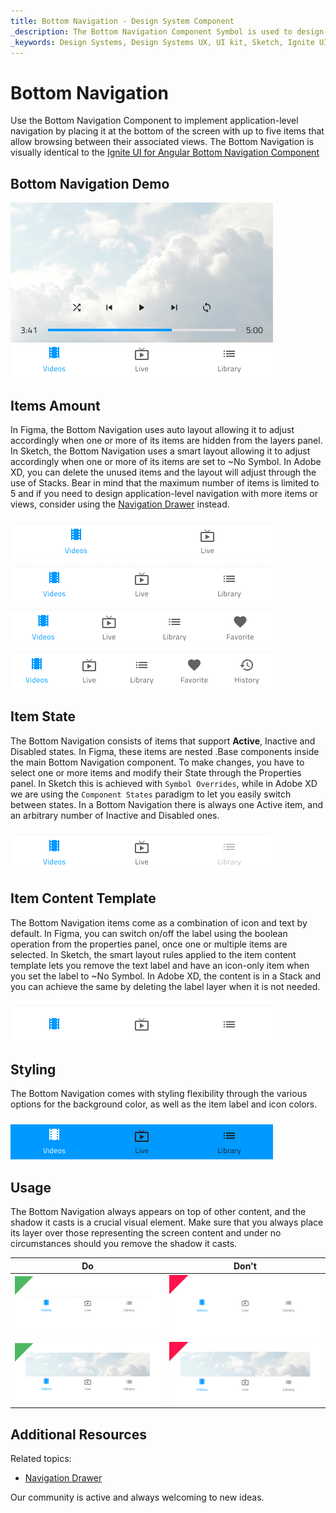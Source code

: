 ```yaml
---
title: Bottom Navigation - Design System Component
_description: The Bottom Navigation Component Symbol is used to design simple application-level navigation.
_keywords: Design Systems, Design Systems UX, UI kit, Sketch, Ignite UI for Angular, Sketch to Angular, Sketch to Angular, Angular, Angular Design System, Export code from Sketch, Design Kits for Angular, Sketch HTML, Sketch to HTML, Sketch UI kits
---
```


# Bottom Navigation

Use the Bottom Navigation Component to implement application-level navigation by placing it at the bottom of the screen with up to five items that allow browsing between their associated views. The Bottom Navigation is visually identical to the [Ignite UI for Angular Bottom Navigation Component](https://www.infragistics.com/products/ignite-ui-angular/angular/components/tabbar.html)

## Bottom Navigation Demo

<img class="responsive-img" src="../images/bottom-nav_demo.png" srcset="../images/bottom-nav_demo@2x.png 2x" />

## Items Amount

In Figma, the Bottom Navigation uses auto layout allowing it to adjust accordingly when one or more of its items are hidden from the layers panel. In Sketch, the Bottom Navigation uses a smart layout allowing it to adjust accordingly when one or more of its items are set to ~No Symbol. In Adobe XD, you can delete the unused items and the layout will adjust through the use of Stacks.  Bear in mind that the maximum number of items is limited to 5 and if you need to design application-level navigation with more items or views, consider using the [Navigation Drawer](nav-drawer.md) instead.

<img class="responsive-img" src="../images/bottom-nav_items2.png" srcset="../images/bottom-nav_items2@2x.png 2x" />

<img class="responsive-img" src="../images/bottom-nav_items3.png" srcset="../images/bottom-nav_items3@2x.png 2x" />

<img class="responsive-img" src="../images/bottom-nav_items4.png" srcset="../images/bottom-nav_items4@2x.png 2x" />

<img class="responsive-img" src="../images/bottom-nav_items5.png" srcset="../images/bottom-nav_items5@2x.png 2x" />

## Item State

The Bottom Navigation consists of items that support **Active**, Inactive and Disabled states. In Figma, these items are nested .Base components inside the main Bottom Navigation component. To make changes, you have to select one or more items and modify their State through the Properties panel. In Sketch this is achieved with `Symbol Overrides`, while in Adobe XD we are using the `Component States` paradigm to let you easily switch between states. In a Bottom Navigation there is always one Active item, and an arbitrary number of Inactive and Disabled ones.

<img class="responsive-img" src="../images/bottom-nav_item_state.png" srcset="../images/bottom-nav_item_state@2x.png 2x" />

## Item Content Template

The Bottom Navigation items come as a combination of icon and text by default. In Figma, you can switch on/off the label using the boolean operation from the properties panel, once one or multiple items are selected. In Sketch, the smart layout rules applied to the item content template lets you remove the text label and have an icon-only item when you set the label to ~No Symbol. In Adobe XD, the content is in a Stack and you can achieve the same by deleting the label layer when it is not needed. 

<img class="responsive-img" src="../images/bottom-nav_items3_icons.png" srcset="../images/bottom-nav_items3_icons@2x.png 2x" />

## Styling

The Bottom Navigation comes with styling flexibility through the various options for the background color, as well as the item label and icon colors.

<img class="responsive-img" src="../images/bottom-nav_styling.png" srcset="../images/bottom-nav_styling@2x.png 2x" />

## Usage

The Bottom Navigation always appears on top of other content, and the shadow it casts is a crucial visual element. Make sure that you always place its layer over those representing the screen content and under no circumstances should you remove the shadow it casts.

| Do                                                                                     | Don't                                                                                      |
| -------------------------------------------------------------------------------------- | ------------------------------------------------------------------------------------------ |
| <img class="responsive-img" src="../images/bottom-nav_do1.png" srcset="../images/bottom-nav_do1@2x.png 2x" /> | <img class="responsive-img" src="../images/bottom-nav_dont1.png" srcset="../images/bottom-nav_dont1@2x.png 2x" /> |
| <img class="responsive-img" src="../images/bottom-nav_do2.png" srcset="../images/bottom-nav_do2@2x.png 2x" /> | <img class="responsive-img" src="../images/bottom-nav_dont2.png" srcset="../images/bottom-nav_dont2@2x.png 2x" /> |

## Additional Resources

Related topics:

- [Navigation Drawer](nav-drawer.md)
  <div class="divider--half"></div>

Our community is active and always welcoming to new ideas.
